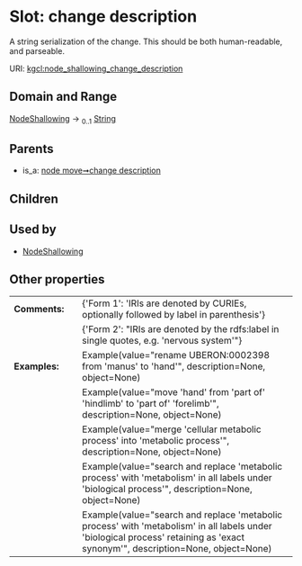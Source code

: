
# Slot: change description


A string serialization of the change. This should be both human-readable, and parseable.

URI: [kgcl:node_shallowing_change_description](http://w3id.org/kgcl/node_shallowing_change_description)


## Domain and Range

[NodeShallowing](NodeShallowing.md) &#8594;  <sub>0..1</sub> [String](types/String.md)

## Parents

 *  is_a: [node move➞change description](node_move_change_description.md)

## Children


## Used by

 * [NodeShallowing](NodeShallowing.md)

## Other properties

|  |  |  |
| --- | --- | --- |
| **Comments:** | | {'Form 1': 'IRIs are denoted by CURIEs, optionally followed by label in parenthesis'} |
|  | | {'Form 2': "IRIs are denoted by the rdfs:label in single quotes, e.g. 'nervous system'"} |
| **Examples:** | | Example(value="rename UBERON:0002398 from 'manus' to 'hand'", description=None, object=None) |
|  | | Example(value="move 'hand' from 'part of' 'hindlimb' to 'part of' 'forelimb'", description=None, object=None) |
|  | | Example(value="merge 'cellular metabolic process' into 'metabolic process'", description=None, object=None) |
|  | | Example(value="search and replace 'metabolic process' with 'metabolism' in all labels under 'biological process'", description=None, object=None) |
|  | | Example(value="search and replace 'metabolic process' with 'metabolism' in all labels under 'biological process' retaining as 'exact synonym'", description=None, object=None) |

